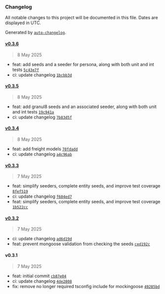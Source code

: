 ### Changelog

All notable changes to this project will be documented in this file. Dates are displayed in UTC.

Generated by [`auto-changelog`](https://github.com/CookPete/auto-changelog).

#### [v0.3.6](https://github.com/datr-tech/leith-common-seeders/compare/v0.3.5...v0.3.6)

> 8 May 2025

- feat: add seeds and a seeder for persona, along with both unit and int tests [`5c43e7f`](https://github.com/datr-tech/leith-common-seeders/commit/5c43e7fde61ac088debc8dc1cc1639f8727c8a38)
- ci: update changelog [`1bcbb3d`](https://github.com/datr-tech/leith-common-seeders/commit/1bcbb3d619b7bab07ad20f4081369dfbe10449ba)

#### [v0.3.5](https://github.com/datr-tech/leith-common-seeders/compare/v0.3.4...v0.3.5)

> 8 May 2025

- feat: add granul8 seeds and an associated seeder, along with both unit and int tests [`19c941a`](https://github.com/datr-tech/leith-common-seeders/commit/19c941a10499b4410eaa35f7827f41b8fafde14d)
- ci: update changelog [`7b83d5f`](https://github.com/datr-tech/leith-common-seeders/commit/7b83d5fe1b5f642aa29a4e1ba9c35652f73415c4)

#### [v0.3.4](https://github.com/datr-tech/leith-common-seeders/compare/v0.3.3...v0.3.4)

> 8 May 2025

- feat: add freight models [`70fdadd`](https://github.com/datr-tech/leith-common-seeders/commit/70fdadd44694286d7f21b9904b5f4f77b403e4f2)
- ci: update changelog [`a4c96ab`](https://github.com/datr-tech/leith-common-seeders/commit/a4c96aba094ba2a6904b86c2b826214222241b28)

#### [v0.3.3](https://github.com/datr-tech/leith-common-seeders/compare/v0.3.2...v0.3.3)

> 7 May 2025

- feat: simplify seeders, complete entity seeds, and improve test coverage [`8fef519`](https://github.com/datr-tech/leith-common-seeders/commit/8fef519e64dc9f97f53e14648c895baa8c3b8b4b)
- ci: update changelog [`f604ed7`](https://github.com/datr-tech/leith-common-seeders/commit/f604ed7cd8ad3fc0751026f8ea699cdfa4e4cdeb)
- feat: simplify seeders, complete entity seeds, and improve test coverage [`1b522cc`](https://github.com/datr-tech/leith-common-seeders/commit/1b522ccc787d88bd798651aa4f0fe242c625b34b)

#### [v0.3.2](https://github.com/datr-tech/leith-common-seeders/compare/v0.3.1...v0.3.2)

> 7 May 2025

- ci: update changelog [`ad6d19d`](https://github.com/datr-tech/leith-common-seeders/commit/ad6d19dc8eca8ab72ff13114adaa89251200763e)
- feat: prevent mongoose validation from checking the seeds [`ced192c`](https://github.com/datr-tech/leith-common-seeders/commit/ced192cbb9cd62d4ac1b99550fe57921d149b6d2)

#### v0.3.1

> 7 May 2025

- feat: initial commit [`cb87e04`](https://github.com/datr-tech/leith-common-seeders/commit/cb87e044fced7751676c4c4c421be692a85588cb)
- ci: update changelog [`4de2808`](https://github.com/datr-tech/leith-common-seeders/commit/4de2808365c5103924b22212cf818788f0f40e9d)
- fix: remove no longer required tsconfig include for mockingoose [`49285bd`](https://github.com/datr-tech/leith-common-seeders/commit/49285bd2ed0f7b095b5766d6306f93d6b7be60e0)
